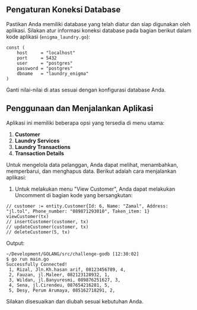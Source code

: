 <h2>Pengaturan Koneksi Database</h2>

<p>Pastikan Anda memiliki database yang telah diatur dan siap digunakan oleh aplikasi. Silakan atur informasi koneksi database pada bagian berikut dalam kode aplikasi (<code>enigma_laundry.go</code>):</p>

<pre><code>const (
    host     = "localhost"
    port     = 5432
    user     = "postgres"
    password = "postgres"
    dbname   = "laundry_enigma"
)
</code></pre>

<p>Ganti nilai-nilai di atas sesuai dengan konfigurasi database Anda.</p>

<h2>Penggunaan dan Menjalankan Aplikasi</h2>

<p>Aplikasi ini memiliki beberapa opsi yang tersedia di menu utama:</p>

<ol>
  <li><strong>Customer</strong></li>
  <li><strong>Laundry Services</strong></li>
  <li><strong>Laundry Transactions</strong></li>
  <li><strong>Transaction Details</strong></li>
</ol>

<p>Untuk mengelola data pelanggan, Anda dapat melihat, menambahkan, memperbarui, dan menghapus data. Berikut adalah cara menjalankan aplikasi:</p>

<ol>
  <li>Untuk melakukan menu "View Customer", Anda dapat melakukan Uncomment di bagian kode yang bersangkutan:</li>
</ol>

<pre><code>// customer := entity.Customer{Id: 6, Name: "Zamal", Address: "jl.tol", Phone_number: "089871293010", Taken_item: 1}
viewCustomer(tx)
// insertCustomer(customer, tx)
// updateCustomer(customer, tx)
// deleteCustomer(5, tx)
</code></pre>

<p>Output:</p>

<pre><code>~/Development/GOLANG/src/challenge-godb [12:30:02]
$ go run main.go
Successfully Connected!
 1, Rizal, Jln.Kh.hasan arif, 08123456789, 4,
 2, Fauzan, jl.Maleer, 082123128932, 1,
 3, Wildan, jl.Banyuresmi, 089876251627, 3,
 4, Sena, jl.Cirendeu, 087654216281, 5,
 5, Desy, Perum Arumaya, 085162718291, 2,
</code></pre>

<p>Silakan disesuaikan dan diubah sesuai kebutuhan Anda.</p>
